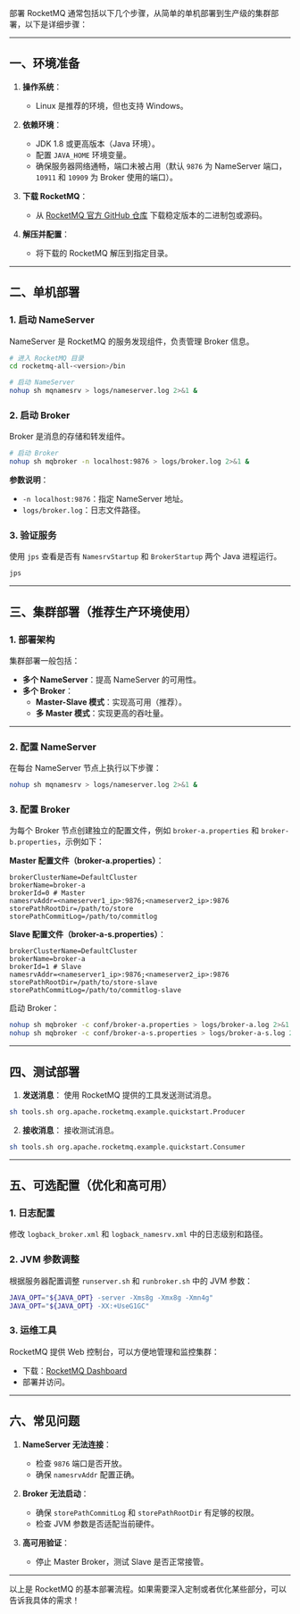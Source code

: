 部署 RocketMQ 通常包括以下几个步骤，从简单的单机部署到生产级的集群部署，以下是详细步骤：

---

## **一、环境准备**

1. **操作系统**：
   - Linux 是推荐的环境，但也支持 Windows。

2. **依赖环境**：
   - JDK 1.8 或更高版本（Java 环境）。
   - 配置 `JAVA_HOME` 环境变量。
   - 确保服务器网络通畅，端口未被占用（默认 `9876` 为 NameServer 端口，`10911` 和 `10909` 为 Broker 使用的端口）。

3. **下载 RocketMQ**：
   - 从 [RocketMQ 官方 GitHub 仓库](https://github.com/apache/rocketmq) 下载稳定版本的二进制包或源码。

4. **解压并配置**：
   - 将下载的 RocketMQ 解压到指定目录。

---

## **二、单机部署**

### **1. 启动 NameServer**
NameServer 是 RocketMQ 的服务发现组件，负责管理 Broker 信息。

```bash
# 进入 RocketMQ 目录
cd rocketmq-all-<version>/bin

# 启动 NameServer
nohup sh mqnamesrv > logs/nameserver.log 2>&1 &
```

### **2. 启动 Broker**
Broker 是消息的存储和转发组件。

```bash
# 启动 Broker
nohup sh mqbroker -n localhost:9876 > logs/broker.log 2>&1 &
```

**参数说明**：
- `-n localhost:9876`：指定 NameServer 地址。
- `logs/broker.log`：日志文件路径。

### **3. 验证服务**
使用 `jps` 查看是否有 `NamesrvStartup` 和 `BrokerStartup` 两个 Java 进程运行。

```bash
jps
```

---

## **三、集群部署（推荐生产环境使用）**

### **1. 部署架构**
集群部署一般包括：
- **多个 NameServer**：提高 NameServer 的可用性。
- **多个 Broker**：
  - **Master-Slave 模式**：实现高可用（推荐）。
  - **多 Master 模式**：实现更高的吞吐量。

---

### **2. 配置 NameServer**
在每台 NameServer 节点上执行以下步骤：
```bash
nohup sh mqnamesrv > logs/nameserver.log 2>&1 &
```

### **3. 配置 Broker**
为每个 Broker 节点创建独立的配置文件，例如 `broker-a.properties` 和 `broker-b.properties`，示例如下：

**Master 配置文件（broker-a.properties）**：
```properties
brokerClusterName=DefaultCluster
brokerName=broker-a
brokerId=0 # Master
namesrvAddr=<nameserver1_ip>:9876;<nameserver2_ip>:9876
storePathRootDir=/path/to/store
storePathCommitLog=/path/to/commitlog
```

**Slave 配置文件（broker-a-s.properties）**：
```properties
brokerClusterName=DefaultCluster
brokerName=broker-a
brokerId=1 # Slave
namesrvAddr=<nameserver1_ip>:9876;<nameserver2_ip>:9876
storePathRootDir=/path/to/store-slave
storePathCommitLog=/path/to/commitlog-slave
```

启动 Broker：
```bash
nohup sh mqbroker -c conf/broker-a.properties > logs/broker-a.log 2>&1 &
nohup sh mqbroker -c conf/broker-a-s.properties > logs/broker-a-s.log 2>&1 &
```

---

## **四、测试部署**

1. **发送消息**：
使用 RocketMQ 提供的工具发送测试消息。
```bash
sh tools.sh org.apache.rocketmq.example.quickstart.Producer
```

2. **接收消息**：
接收测试消息。
```bash
sh tools.sh org.apache.rocketmq.example.quickstart.Consumer
```

---

## **五、可选配置（优化和高可用）**

### **1. 日志配置**
修改 `logback_broker.xml` 和 `logback_namesrv.xml` 中的日志级别和路径。

### **2. JVM 参数调整**
根据服务器配置调整 `runserver.sh` 和 `runbroker.sh` 中的 JVM 参数：
```bash
JAVA_OPT="${JAVA_OPT} -server -Xms8g -Xmx8g -Xmn4g"
JAVA_OPT="${JAVA_OPT} -XX:+UseG1GC"
```

### **3. 运维工具**
RocketMQ 提供 Web 控制台，可以方便地管理和监控集群：
- 下载：[RocketMQ Dashboard](https://github.com/apache/rocketmq-dashboard)
- 部署并访问。

---

## **六、常见问题**

1. **NameServer 无法连接**：
   - 检查 `9876` 端口是否开放。
   - 确保 `namesrvAddr` 配置正确。

2. **Broker 无法启动**：
   - 确保 `storePathCommitLog` 和 `storePathRootDir` 有足够的权限。
   - 检查 JVM 参数是否适配当前硬件。

3. **高可用验证**：
   - 停止 Master Broker，测试 Slave 是否正常接管。

---

以上是 RocketMQ 的基本部署流程。如果需要深入定制或者优化某些部分，可以告诉我具体的需求！